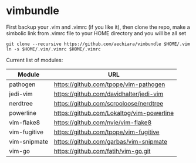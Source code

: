 # vimbundle
First backup your .vim and .vimrc (if you like it), then clone the repo, make a simbolic link from .vimrc file to your HOME directory and you will be all set

```
git clone --recursive https://github.com/aechiara/vimbundle $HOME/.vim
ln -s $HOME/.vim/.vimrc $HOME/.vimrc
```

Current list of modules:

| Module | URL |
| --- | --- |
|pathogen|https://github.com/tpope/vim-pathogen|
|jedi-vim|https://github.com/davidhalter/jedi-vim|
|nerdtree|https://github.com/scrooloose/nerdtree|
|powerline|https://github.com/Lokaltog/vim-powerline|
|vim-flake8|https://github.com/nvie/vim-flake8|
|vim-fugitive|https://github.com/tpope/vim-fugitive|
|vim-snipmate|https://github.com/garbas/vim-snipmate|
|vim-go|https://github.com/fatih/vim-go.git|
